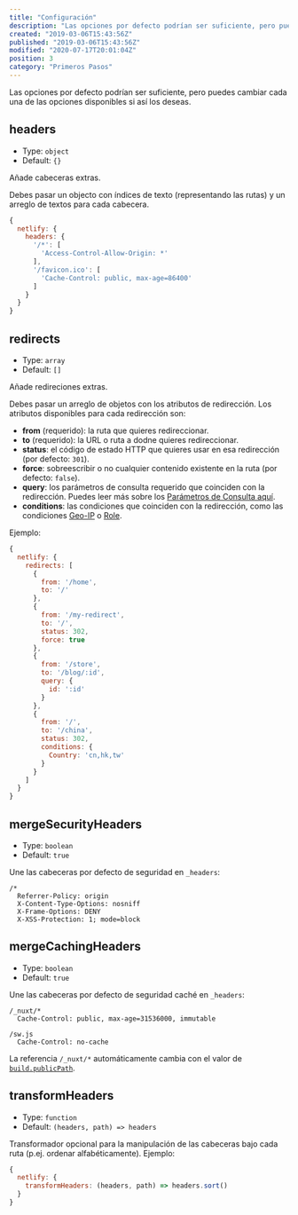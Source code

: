 ```yaml
---
title: "Configuración"
description: "Las opciones por defecto podrían ser suficiente, pero puedes cambiar cada una de las opciones disponibles si así los deseas."
created: "2019-03-06T15:43:56Z"
published: "2019-03-06T15:43:56Z"
modified: "2020-07-17T20:01:04Z"
position: 3
category: "Primeros Pasos"
---
```


Las opciones por defecto podrían ser suficiente, pero puedes cambiar cada una de las opciones disponibles si así los deseas.

## headers

- Type: `object`
- Default: `{}`

Añade cabeceras extras.

Debes pasar un objecto con índices de texto (representando las rutas) y un arreglo de textos para cada cabecera.

```js
{
  netlify: { 
    headers: {
      '/*': [
        'Access-Control-Allow-Origin: *'
      ],
      '/favicon.ico': [
        'Cache-Control: public, max-age=86400'
      ]
    }
  }
}
```

## redirects

- Type: `array`
- Default: `[]`

Añade redireciones extras.

Debes pasar un arreglo de objetos con los atributos de redirección. Los atributos disponibles para cada redirección son:

- **from** (requerido): la ruta que quieres redireccionar.
- **to** (requerido): la URL o ruta a dodne quieres redireccionar.
- **status**: el código de estado HTTP que quieres usar en esa redirección (por defecto: `301`).
- **force**: sobreescribir o no cualquier contenido existente en la ruta (por defecto: `false`).
- **query**: los parámetros de consulta requerido que coinciden con la redirección. Puedes leer más sobre los [Parámetros de Consulta aquí][netlify-redirects-query-params].
- **conditions**: las condiciones que coinciden con la redirección, como las condiciones [Geo-IP][netlify-redirects-geo-ip] o [Role][netlify-redirects-role].


Ejemplo:

```js
{
  netlify: { 
    redirects: [
      {
        from: '/home',
        to: '/'
      },
      {
        from: '/my-redirect',
        to: '/',
        status: 302,
        force: true
      },
      {
        from: '/store',
        to: '/blog/:id',
        query: {
          id: ':id'
        }
      },
      {
        from: '/',
        to: '/china',
        status: 302,
        conditions: {
          Country: 'cn,hk,tw'
        }
      }
    ]
  }
}
```

## mergeSecurityHeaders

- Type: `boolean`
- Default: `true`

Une las cabeceras por defecto de seguridad en `_headers`:

```text
/*
  Referrer-Policy: origin
  X-Content-Type-Options: nosniff
  X-Frame-Options: DENY
  X-XSS-Protection: 1; mode=block
```

## mergeCachingHeaders

- Type: `boolean`
- Default: `true`

Une las cabeceras por defecto de seguridad caché en `_headers`:

```text
/_nuxt/*
  Cache-Control: public, max-age=31536000, immutable

/sw.js
  Cache-Control: no-cache
```

<docs-alert variant="info">

La referencia  `/_nuxt/*` automáticamente cambia con el valor de [`build.publicPath`][nuxt-docs-build-publicPath].

</docs-alert>


## transformHeaders

- Type: `function`
- Default: `(headers, path) => headers`

Transformador opcional para la manipulación de las cabeceras bajo cada ruta (p.ej. ordenar alfabéticamente). Ejemplo:

```js
{
  netlify: { 
    transformHeaders: (headers, path) => headers.sort()
  }
}

```

[netlify-redirects-query-params]: https://www.netlify.com/docs/redirects/#query-params
[netlify-redirects-geo-ip]: https://www.netlify.com/docs/redirects/#geoip-and-language-based-redirects
[netlify-redirects-role]: https://www.netlify.com/docs/redirects/#role-based-redirect-rules
[nuxt-docs-build-publicPath]: https://nuxtjs.org/api/configuration-build#publicPath
